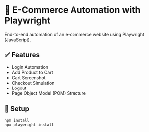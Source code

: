 # 🛒 E-Commerce Automation with Playwright

End-to-end automation of an e-commerce website using Playwright (JavaScript).

## ✅ Features
- Login Automation
- Add Product to Cart
- Cart Screenshot
- Checkout Simulation
- Logout
- Page Object Model (POM) Structure

## 🔧 Setup
```bash
npm install
npx playwright install
